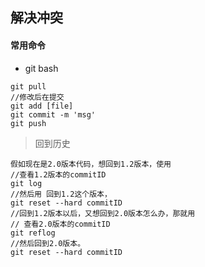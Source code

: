 ## 解决冲突
#### 常用命令
- git bash
```
git pull
//修改后在提交
git add [file]
git commit -m 'msg'
git push
```
>回到历史

```
假如现在是2.0版本代码，想回到1.2版本，使用
//查看1.2版本的commitID  
git log
//然后用 回到1.2这个版本，
git reset --hard commitID 
//回到1.2版本以后，又想回到2.0版本怎么办，那就用
// 查看2.0版本的commitID  
git reflog 
//然后回到2.0版本。
git reset --hard commitID  
```

